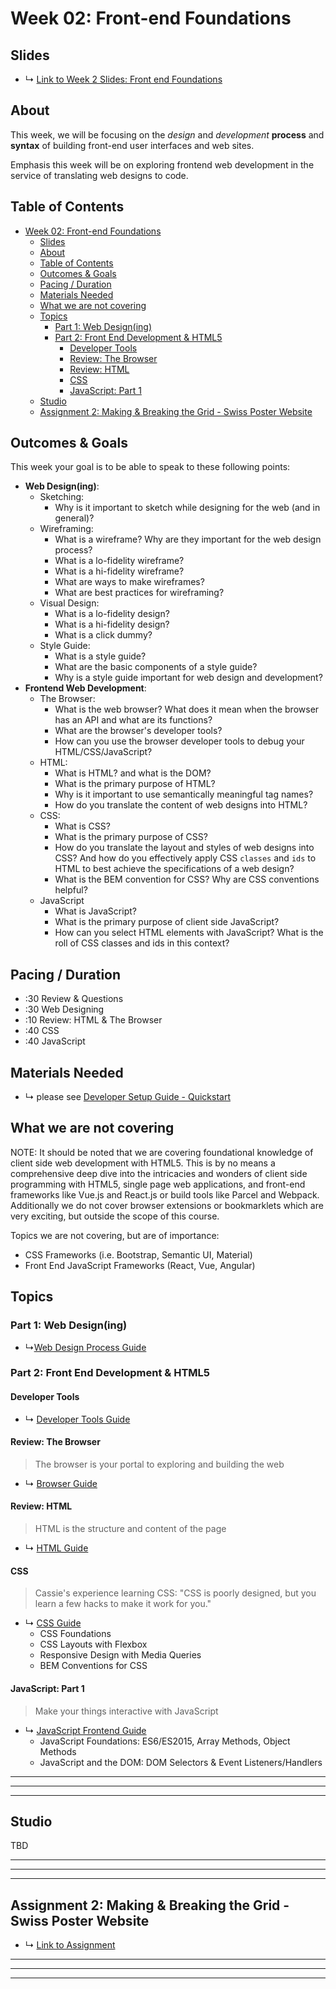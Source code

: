 # Week 02: Front-end Foundations


## Slides
* ↳ [Link to Week 2 Slides: Front end Foundations](#)


## About

This week, we will be focusing on the *design* and *development* **process** and **syntax** of building front-end user interfaces and web sites. 

Emphasis this week will be on exploring frontend web development in the service of translating web designs to code. 

## Table of Contents
- [Week 02: Front-end Foundations](#week-02-front-end-foundations)
  - [Slides](#slides)
  - [About](#about)
  - [Table of Contents](#table-of-contents)
  - [Outcomes & Goals](#outcomes--goals)
  - [Pacing / Duration](#pacing--duration)
  - [Materials Needed](#materials-needed)
  - [What we are not covering](#what-we-are-not-covering)
  - [Topics](#topics)
    - [Part 1: Web Design(ing)](#part-1-web-designing)
    - [Part 2: Front End Development & HTML5](#part-2-front-end-development--html5)
      - [Developer Tools](#developer-tools)
      - [Review: The Browser](#review-the-browser)
      - [Review: HTML](#review-html)
      - [CSS](#css)
      - [JavaScript: Part 1](#javascript-part-1)
  - [Studio](#studio)
  - [Assignment 2: Making & Breaking the Grid - Swiss Poster Website](#assignment-2-making--breaking-the-grid---swiss-poster-website)

## Outcomes & Goals

This week your goal is to be able to speak to these following points:

* **Web Design(ing)**:
  * Sketching: 
    * Why is it important to sketch while designing for the web (and in general)?
  * Wireframing: 
    * What is a wireframe? Why are they important for the web design process?
    * What is a lo-fidelity wireframe?
    * What is a hi-fidelity wireframe?
    * What are ways to make wireframes?
    * What are best practices for wireframing?
  * Visual Design:
    * What is a lo-fidelity design?
    * What is a hi-fidelity design?
    * What is a click dummy? 
  * Style Guide:
    * What is a style guide?
    * What are the basic components of a style guide?
    * Why is a style guide important for web design and development?
* **Frontend Web Development**:
  * The Browser:
    * What is the web browser? What does it mean when the browser has an API and what are its functions?
    * What are the browser's developer tools?
    * How can you use the browser developer tools to debug your HTML/CSS/JavaScript?
  * HTML:
    * What is HTML? and what is the DOM?
    * What is the primary purpose of HTML?
    * Why is it important to use semantically meaningful tag names?
    * How do you translate the content of web designs into HTML?
  * CSS:
    * What is CSS?
    * What is the primary purpose of CSS?
    * How do you translate the layout and styles of web designs into CSS? And how do you effectively apply CSS `classes` and `ids` to HTML to best achieve the specifications of a web design?
    * What is the BEM convention for CSS? Why are CSS conventions helpful?
  * JavaScript
    * What is JavaScript?
    * What is the primary purpose of client side JavaScript?
    * How can you select HTML elements with JavaScript? What is the roll of CSS classes and ids in this context?

 ## Pacing / Duration
- :30 Review & Questions
- :30 Web Designing
- :10 Review: HTML & The Browser
- :40 CSS
- :40 JavaScript

## Materials Needed

* ↳ please see [Developer Setup Guide - Quickstart](../guides/developer-setup-guide.md#quickstart)
  
## What we are not covering

NOTE: It should be noted that we are covering foundational knowledge of client side web development with HTML5. This is by no means a comprehensive deep dive into the intricacies and wonders of client side programming with HTML5, single page web applications, and front-end frameworks like Vue.js and React.js or build tools like Parcel and Webpack. Additionally we do not cover browser extensions or bookmarklets which are very exciting, but outside the scope of this course. 

Topics we are not covering, but are of importance:
* CSS Frameworks (i.e. Bootstrap, Semantic UI, Material)
* Front End JavaScript Frameworks (React, Vue, Angular)


## Topics

### Part 1: Web Design(ing)

* ↳[Web Design Process Guide](../guides/web-design-process.md)

### Part 2: Front End Development & HTML5

#### Developer Tools
* ↳ [Developer Tools Guide](../guides/dev-tools.md)

#### Review: The Browser

> The browser is your portal to exploring and building the web

* ↳ [Browser Guide](../guides/browser-guide.md)

#### Review: HTML

> HTML is the structure and content of the page

* ↳ [HTML Guide](../guides/html-guide.md)

#### CSS

> Cassie's experience learning CSS: "CSS is poorly designed, but you learn a few hacks to make it work for you."

* ↳ [CSS Guide](../guides/css-guide.md)
  * CSS Foundations
  * CSS Layouts with Flexbox
  * Responsive Design with Media Queries
  * BEM Conventions for CSS


#### JavaScript: Part 1

> Make your things interactive with JavaScript

* ↳ [JavaScript Frontend Guide](../guides/javascript-frontend-guide.md)
  * JavaScript Foundations: ES6/ES2015, Array Methods, Object Methods
  * JavaScript and the DOM: DOM Selectors & Event Listeners/Handlers

***
***
***

## Studio

TBD


***
***
***

## Assignment 2: Making & Breaking the Grid - Swiss Poster Website

* ↳ [Link to Assignment](../assignments/02_assignment.md)




***
***
*** 


<!-- 
Bibliography

References

TBD

 Terms
* DOM:
  * Document Object Model
* HTML:
  * Hypertext markup language
* CSS:
  * Cascading style sheets
* BEM:
  * Block-Element-Modifier
* AJAX:
  * Asynchronous Javascript And XML
* Callback functions:
  * ...

 -->
